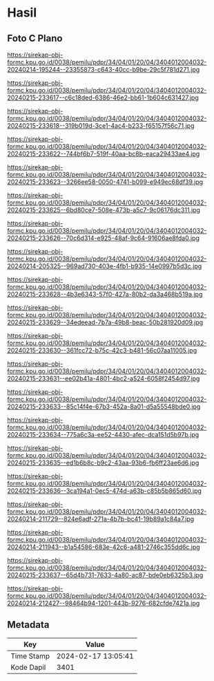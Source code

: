 # Hasil

## Foto C Plano

https://sirekap-obj-formc.kpu.go.id/0038/pemilu/pdpr/34/04/01/20/04/3404012004032-20240214-195244--23355873-c643-40cc-b9be-29c5f781d271.jpg

https://sirekap-obj-formc.kpu.go.id/0038/pemilu/pdpr/34/04/01/20/04/3404012004032-20240215-233617--c6c18ded-6386-46e2-bb61-1b604c631427.jpg

https://sirekap-obj-formc.kpu.go.id/0038/pemilu/pdpr/34/04/01/20/04/3404012004032-20240215-233618--319b019d-3ce1-4ac4-b233-f65157f56c71.jpg

https://sirekap-obj-formc.kpu.go.id/0038/pemilu/pdpr/34/04/01/20/04/3404012004032-20240215-233622--744bf6b7-519f-40aa-bc8b-eaca29433ae4.jpg

https://sirekap-obj-formc.kpu.go.id/0038/pemilu/pdpr/34/04/01/20/04/3404012004032-20240215-233623--3266ee58-0050-4741-b099-e949ec68df39.jpg

https://sirekap-obj-formc.kpu.go.id/0038/pemilu/pdpr/34/04/01/20/04/3404012004032-20240215-233625--6bd80ce7-508e-473b-a5c7-9c06176dc311.jpg

https://sirekap-obj-formc.kpu.go.id/0038/pemilu/pdpr/34/04/01/20/04/3404012004032-20240215-233626--70c6d314-e925-48af-9c64-91606ae8fda0.jpg

https://sirekap-obj-formc.kpu.go.id/0038/pemilu/pdpr/34/04/01/20/04/3404012004032-20240214-205325--969ad730-403e-4fb1-b935-14e0997b5d3c.jpg

https://sirekap-obj-formc.kpu.go.id/0038/pemilu/pdpr/34/04/01/20/04/3404012004032-20240215-233628--4b3e6343-57f0-427a-80b2-da3a468b519a.jpg

https://sirekap-obj-formc.kpu.go.id/0038/pemilu/pdpr/34/04/01/20/04/3404012004032-20240215-233629--34edeead-7b7a-49b8-beac-50b281920d09.jpg

https://sirekap-obj-formc.kpu.go.id/0038/pemilu/pdpr/34/04/01/20/04/3404012004032-20240215-233630--361fcc72-b75c-42c3-b481-56c07aa11005.jpg

https://sirekap-obj-formc.kpu.go.id/0038/pemilu/pdpr/34/04/01/20/04/3404012004032-20240215-233631--ee02b41a-4801-4bc2-a524-6058f2454d97.jpg

https://sirekap-obj-formc.kpu.go.id/0038/pemilu/pdpr/34/04/01/20/04/3404012004032-20240215-233633--85c14f4e-67b3-452a-8a01-d5a55548bde0.jpg

https://sirekap-obj-formc.kpu.go.id/0038/pemilu/pdpr/34/04/01/20/04/3404012004032-20240215-233634--775a6c3a-ee52-4430-afec-dca151d5b97b.jpg

https://sirekap-obj-formc.kpu.go.id/0038/pemilu/pdpr/34/04/01/20/04/3404012004032-20240215-233635--ed1b6b8c-b9c2-43aa-93b6-fb6ff23ae6d6.jpg

https://sirekap-obj-formc.kpu.go.id/0038/pemilu/pdpr/34/04/01/20/04/3404012004032-20240215-233636--3ca194a1-0ec5-474d-a63b-c85b5b865d60.jpg

https://sirekap-obj-formc.kpu.go.id/0038/pemilu/pdpr/34/04/01/20/04/3404012004032-20240214-211729--824e6adf-271a-4b7b-bc41-19b89a1c84a7.jpg

https://sirekap-obj-formc.kpu.go.id/0038/pemilu/pdpr/34/04/01/20/04/3404012004032-20240214-211943--b1a54586-683e-42c6-a481-2746c355dd6c.jpg

https://sirekap-obj-formc.kpu.go.id/0038/pemilu/pdpr/34/04/01/20/04/3404012004032-20240215-233637--65d4b731-7633-4a80-ac87-bde0eb6325b3.jpg

https://sirekap-obj-formc.kpu.go.id/0038/pemilu/pdpr/34/04/01/20/04/3404012004032-20240214-212427--98464b94-1201-443b-9276-682cfde7421a.jpg


## Metadata

| Key        | Value               |
| ---------- | ------------------- |
| Time Stamp | 2024-02-17 13:05:41 |
| Kode Dapil | 3401                |



